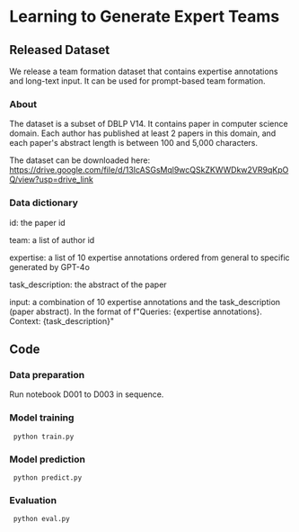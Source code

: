 # Learning to Generate Expert Teams

## Released Dataset

We release a team formation dataset that contains expertise annotations and long-text input. It can be used for prompt-based team formation.



### About
The dataset is a subset of DBLP V14. It contains paper in computer science domain. Each author has published at least 2 papers in this domain, and each paper's abstract length is between 100 and 5,000 characters.

The dataset can be downloaded here: https://drive.google.com/file/d/13IcASGsMql9wcQSkZKWWDkw2VR9qKpOQ/view?usp=drive_link

### Data dictionary

id: the paper id

team: a list of author id

expertise: a list of 10 expertise annotations ordered from general to specific generated by GPT-4o

task_description: the abstract of the paper

input: a combination of 10 expertise annotations and the task_description (paper abstract). In the format of f"Queries: {expertise annotations}. Context: {task_description}"


## Code
### Data preparation 
Run notebook D001 to D003 in sequence.
### Model training 
``` python train.py```
### Model prediction 
``` python predict.py```
### Evaluation
``` python eval.py```
